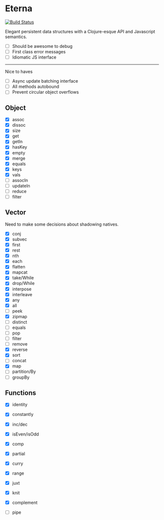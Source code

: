Eterna
======

[![Build Status](https://travis-ci.org/danprince/aeterna.svg?branch=master)](https://travis-ci.org/danprince/aeterna)

Elegant persistent data structures with a Clojure-esque API and Javascript semantics.

 - [ ] Should be awesome to debug
 - [ ] First class error messages
 - [ ] Idiomatic JS interface

---

Nice to haves
- [ ] Async update batching interface
- [ ] All methods autobound
- [ ] Prevent circular object overflows

## Object
 - [x] assoc
 - [x] dissoc
 - [x] size
 - [x] get
 - [x] getIn
 - [x] hasKey
 - [x] empty
 - [x] merge
 - [x] equals
 - [x] keys
 - [x] vals
 - [ ] assocIn
 - [ ] updateIn
 - [ ] reduce
 - [ ] filter

## Vector
Need to make some decisions about shadowing natives.

 - [x] conj
 - [x] subvec
 - [x] first
 - [x] rest
 - [x] nth
 - [x] each
 - [x] flatten
 - [x] mapcat
 - [x] take/While
 - [x] drop/While
 - [x] interpose
 - [x] interleave
 - [x] any
 - [x] all
 - [ ] peek
 - [x] zipmap
 - [ ] distinct
 - [ ] equals
 - [ ] pop
 - [ ] filter
 - [ ] remove
 - [x] reverse
 - [x] sort
 - [ ] concat
 - [x] map
 - [ ] partition/By
 - [ ] groupBy

## Functions
 - [x] identity
 - [x] constantly
 - [x] inc/dec
 - [x] isEven/isOdd
 - [x] comp
 - [x] partial
 - [x] curry
 - [x] range
 - [x] juxt
 - [x] knit
 - [x] complement
 - [ ] pipe

